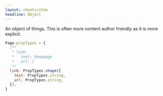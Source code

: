 ```yaml
---
layout: cheats/item
headline: Object
---
```


An object of things. This is often more content author friendly as it is more explicit.

```js
Page.propTypes = {
  /**
   * link:
   *   text: Homepage
   *   url: /
   */
  link: PropTypes.shape({
    text: PropTypes.string,
    url: PropTypes.string,
  }),
}
```

